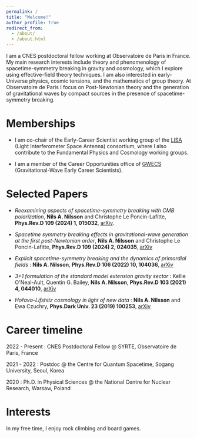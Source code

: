 ```yaml
---
permalink: /
title: "Welcome!"
author_profile: true
redirect_from: 
  - /about/
  - /about.html
---
```

I am a CNES postdoctoral fellow working at Observatoire de Paris in France.
My main research interests include theory and phenomenology of spacetime-symmetry breaking in gravity and cosmology, which I explore using effective-field theory techniques. I am also interested in early-Universe physics, cosmic tensions, and the mathematics of group theory. At Observatoire de Paris I focus on Post-Newtonian theory and the generation of gravitational waves by compact sources in the presence of spacetime-symmetry breaking.


Memberships
======
* I am co-chair of the Early-Career Scientist working group of the [LISA](https://www.elisascience.org/) (Light Interferometer Space Antenna) consortium, where I also contribute to the Fundamental Physics and Cosmology working groups.

* I am a member of the Career Opportunities office of [GWECS](https://gwecs.org/) (Gravitational-Wave Early Career Scientists).


Selected Papers
======
* _Reexamining aspects of spacetime-symmetry breaking with CMB polarization_, **Nils A. Nilsson** and Christophe Le Poncin-Lafitte, **Phys.Rev.D 109 (2024) 1, 015032**, [arXiv](https://arxiv.org/abs/2311.16368).

* _Spacetime symmetry breaking effects in gravitational-wave generation at the first post-Newtonian order_, **Nils A. Nilsson** and Christophe Le Poncin-Lafitte, **Phys.Rev.D 109 (2024) 2, 024035**, [arXiv](https://arxiv.org/abs/2307.13302)

* _Explicit spacetime-symmetry breaking and the dynamics of primordial fields_
:	**Nils A. Nilsson**, **Phys.Rev.D 106 (2022) 10, 104036**, [arXiv](https://arxiv.org/abs/2205.00496)

* _3+1 formulation of the standard model extension gravity sector_
:	 Kellie O'Neal-Ault, Quentin G. Bailey, **Nils A. Nilsson**, **Phys.Rev.D 103 (2021) 4, 044010**, [arXiv](https://arxiv.org/abs/2009.00949)

* _Hořava–Lifshitz cosmology in light of new data_
:	 **Nils A. Nilsson** and Ewa Czuchry, **Phys.Dark Univ. 23 (2019) 100253**, [arXiv](https://arxiv.org/abs/1803.03615)



Career timeline
======
2022 - Present
:	CNES Postdoctoral Fellow @ SYRTE, Observatoire de Paris, France

2021 - 2022
:	Postdoc @ the Centre for Quantum Spacetime, Sogang University, Seoul, Korea

2020
:	Ph.D. in Physical Sciences @ the National Centre for Nuclear Research, Warsaw, Poland

Interests
======
In my free time, I enjoy rock climbing and board games.

